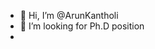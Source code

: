 - 👋 Hi, I’m @ArunKantholi
- 💞️ I’m looking for Ph.D position
- 

<!---
ArunKantholi is a ✨ special ✨ repository because its `README.md` (this file) appears on your GitHub profile.
You can click the Preview link to take a look at your changes.
--->
